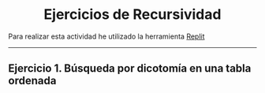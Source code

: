 <h1 align="center">Ejercicios de Recursividad</h1>
<p> Para realizar esta actividad he utilizado la herramienta <a href="https://replit.com/">Replit</a></p>

***

<h2>Ejercicio 1. Búsqueda por dicotomía en una tabla ordenada</h2>
